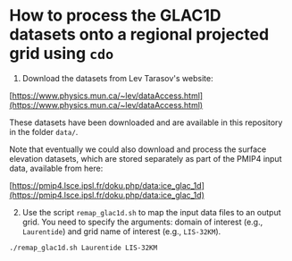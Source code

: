 # How to process the GLAC1D datasets onto a regional projected grid using `cdo`

1. Download the datasets from Lev Tarasov's website:

[https://www.physics.mun.ca/~lev/dataAccess.html](https://www.physics.mun.ca/~lev/dataAccess.html)

These datasets have been downloaded and are available in this repository in the folder `data/`. 

Note that eventually we could also download and process the surface elevation datasets, which are stored separately as part of the PMIP4 input data, available from here:

[https://pmip4.lsce.ipsl.fr/doku.php/data:ice_glac_1d](https://pmip4.lsce.ipsl.fr/doku.php/data:ice_glac_1d)

2. Use the script `remap_glac1d.sh` to map the input data files to an output grid. You need to specify the arguments: domain of interest (e.g., `Laurentide`) and grid name of interest (e.g., `LIS-32KM`). 

```
./remap_glac1d.sh Laurentide LIS-32KM
```
